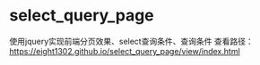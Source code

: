 # select_query_page
使用jquery实现前端分页效果、select查询条件、查询条件
查看路径：https://eight1302.github.io/select_query_page/view/index.html
